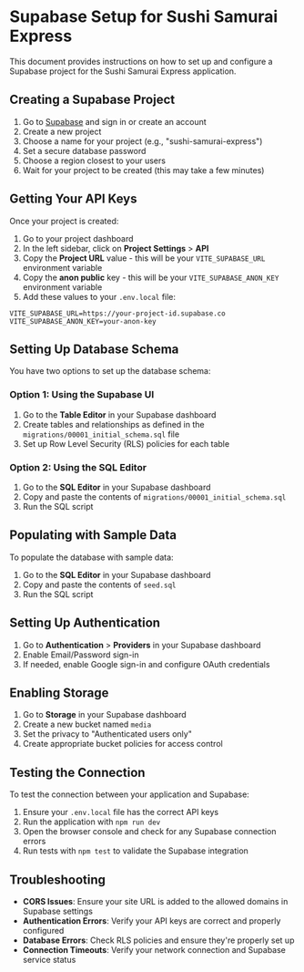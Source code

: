 # Supabase Setup for Sushi Samurai Express

This document provides instructions on how to set up and configure a Supabase project for the Sushi Samurai Express application.

## Creating a Supabase Project

1. Go to [Supabase](https://supabase.com/) and sign in or create an account
2. Create a new project
3. Choose a name for your project (e.g., "sushi-samurai-express")
4. Set a secure database password
5. Choose a region closest to your users
6. Wait for your project to be created (this may take a few minutes)

## Getting Your API Keys

Once your project is created:

1. Go to your project dashboard
2. In the left sidebar, click on **Project Settings** > **API**
3. Copy the **Project URL** value - this will be your `VITE_SUPABASE_URL` environment variable
4. Copy the **anon public** key - this will be your `VITE_SUPABASE_ANON_KEY` environment variable
5. Add these values to your `.env.local` file:

```
VITE_SUPABASE_URL=https://your-project-id.supabase.co
VITE_SUPABASE_ANON_KEY=your-anon-key
```

## Setting Up Database Schema

You have two options to set up the database schema:

### Option 1: Using the Supabase UI

1. Go to the **Table Editor** in your Supabase dashboard
2. Create tables and relationships as defined in the `migrations/00001_initial_schema.sql` file
3. Set up Row Level Security (RLS) policies for each table

### Option 2: Using the SQL Editor

1. Go to the **SQL Editor** in your Supabase dashboard
2. Copy and paste the contents of `migrations/00001_initial_schema.sql`
3. Run the SQL script

## Populating with Sample Data

To populate the database with sample data:

1. Go to the **SQL Editor** in your Supabase dashboard
2. Copy and paste the contents of `seed.sql`
3. Run the SQL script

## Setting Up Authentication

1. Go to **Authentication** > **Providers** in your Supabase dashboard
2. Enable Email/Password sign-in
3. If needed, enable Google sign-in and configure OAuth credentials

## Enabling Storage

1. Go to **Storage** in your Supabase dashboard
2. Create a new bucket named `media`
3. Set the privacy to "Authenticated users only"
4. Create appropriate bucket policies for access control

## Testing the Connection

To test the connection between your application and Supabase:

1. Ensure your `.env.local` file has the correct API keys
2. Run the application with `npm run dev`
3. Open the browser console and check for any Supabase connection errors
4. Run tests with `npm test` to validate the Supabase integration

## Troubleshooting

- **CORS Issues**: Ensure your site URL is added to the allowed domains in Supabase settings
- **Authentication Errors**: Verify your API keys are correct and properly configured
- **Database Errors**: Check RLS policies and ensure they're properly set up
- **Connection Timeouts**: Verify your network connection and Supabase service status

